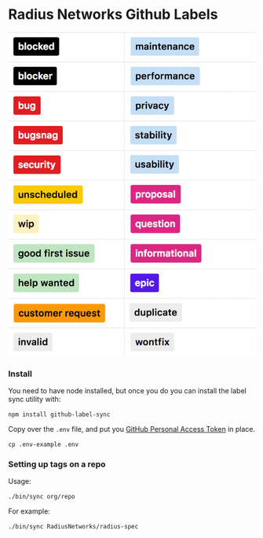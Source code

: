# Radius Networks Github Labels

![labels](labels.jpg)

### Install

You need to have node installed, but once you do you can install the label sync utility with:

```
npm install github-label-sync
```

Copy over the `.env` file, and put you [GitHub Personal Access Token](https://github.com/settings/tokens) in place.

```
cp .env-example .env
```

### Setting up tags on a repo

Usage:

```
./bin/sync org/repo
```

For example:

```
./bin/sync RadiusNetworks/radius-spec
```


